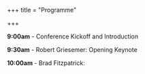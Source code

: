 +++
title = "Programme"

+++

**9:00am** - Conference Kickoff and Introduction

**9:30am** - Robert Griesemer: Opening Keynote

**10:00am** - Brad Fitzpatrick:

